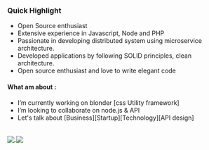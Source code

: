 ### Quick Highlight 
* Open Source enthusiast
* Extensive experience in Javascript, Node and PHP
* Passionate in developing distributed system using microservice architecture.
* Developed applications by following SOLID principles, clean architecture.
* Open source enthusiast and love to write elegant code
<!-- * 3+ years of professional experience in the software industry -->
<!-- * Experience in developing applications utilizing TDD  Unit and Integration testing -->

 #### What am about :
- I’m currently working on blonder [css Utility framework] 
- I’m looking to collaborate on node.js & API
- Let's talk about [Business][Startup][Technology][API design]
<br />

<a href="https://github.com/acquahsamuel">
  <img align="center" src="https://github-readme-stats.vercel.app/api?username=acquahsamuel&theme=graywhite&show_icons=true&line_height=30" />
</a>

<a href="https://github.com/acquahsamuel">
 <img align="center" src="https://github-readme-stats.vercel.app/api/top-langs/?username=acquahsamuel&langs_count=4&layout=default&how_icons=true&theme=graywhite"/> 
</a>

[website]: https://acquahsamuel.github.io/profile/
[instagram]: https://www.instagram.com/acquah.samuel.io/
[linkedin]: https://www.linkedin.com/in/acquahsamuel
[readme]:https://github.com/acquahsamuel/acquahsamuel/edit/master/README.md
